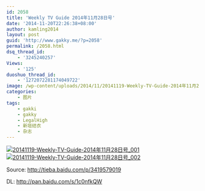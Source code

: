 ```yaml
---
id: 2058
title: 'Weekly TV Guide 2014年11月28日号'
date: '2014-11-20T22:26:38+08:00'
author: kamling2014
layout: post
guid: 'http://www.gakky.me/?p=2058'
permalink: /2058.html
dsq_thread_id:
    - '3245240257'
Views:
    - '125'
duoshuo_thread_id:
    - '1272072281174049722'
image: /wp-content/uploads/2014/11/20141119-Weekly-TV-Guide-2014年11月28日号_002.jpg
categories:
    - 图片
tags:
    - gakki
    - gakky
    - LegalHigh
    - 新垣结衣
    - 杂志
---
```


[![20141119-Weekly-TV-Guide-2014年11月28日号_001](http://www.yui-aragaki.org/wp-content/uploads/2014/11/20141119-Weekly-TV-Guide-2014年11月28日号_001.jpg)](http://www.yui-aragaki.org/wp-content/uploads/2014/11/20141119-Weekly-TV-Guide-2014年11月28日号_001.jpg "20141119-Weekly-TV-Guide-2014年11月28日号_001") [![20141119-Weekly-TV-Guide-2014年11月28日号_002](http://www.yui-aragaki.org/wp-content/uploads/2014/11/20141119-Weekly-TV-Guide-2014年11月28日号_002.jpg)](http://www.yui-aragaki.org/wp-content/uploads/2014/11/20141119-Weekly-TV-Guide-2014年11月28日号_002.jpg "20141119-Weekly-TV-Guide-2014年11月28日号_002")

Source: <http://tieba.baidu.com/p/3419579019>

DL: <http://pan.baidu.com/s/1c0nfkQW>